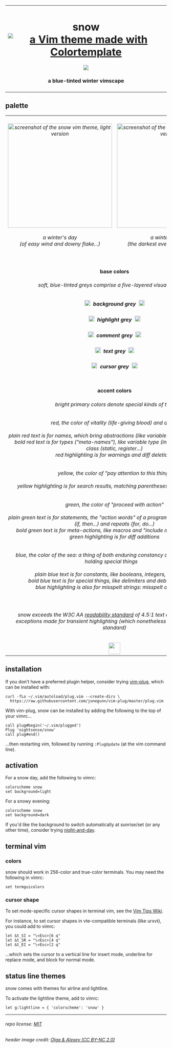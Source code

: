 <table><tbody><tr><td align="center"><h1>snow<br>
<a href='https://github.com/lifepillar/vim-colortemplate'><img src='https://img.shields.io/badge/made%20with-Colortemplate-00a0ff.svg' alt='a Vim theme made with Colortemplate' /></a>
</h1>
<img src="https://github.com/nightsense/snow/raw/master/images/header.jpg" />
<h4>a blue-tinted winter vimscape</h4>
</td></tr></tbody></table>

## palette

<table><tbody>

<tr>
<td align="center"><h6><img alt="screenshot of the snow vim theme, light version" src="https://github.com/nightsense/snow/raw/master/images/screenshot-light.png" height="325" /><br><br>
a winter's day<br>(of easy wind and downy flake...)</h6>
</td>
<td align="center"><h6><img alt="screenshot of the snow vim theme, dark version" src="https://github.com/nightsense/snow/raw/master/images/screenshot-dark.png" height="325" /><br><br>
a winter's night<br>(the darkest evening of the year...)</h6>
</td>
</tr>

<tr>
<td align='center' colspan='2'>
<h4>
<img src="http://www.colorhexa.com/ffffff.png" height="9" width="9">&nbsp;
<img src="http://www.colorhexa.com/ebedf1.png" height="9" width="9">&nbsp;
<img src="http://www.colorhexa.com/67788a.png" height="9" width="9">&nbsp;
<img src="http://www.colorhexa.com/495a6b.png" height="9" width="9">&nbsp;
<img src="http://www.colorhexa.com/273441.png" height="9" width="9">
&nbsp;&nbsp;base colors&nbsp;&nbsp;
<img src="http://www.colorhexa.com/273441.png" height="9" width="9">&nbsp;
<img src="http://www.colorhexa.com/324252.png" height="9" width="9">&nbsp;
<img src="http://www.colorhexa.com/889db3.png" height="9" width="9">&nbsp;
<img src="http://www.colorhexa.com/adc3da.png" height="9" width="9">&nbsp;
<img src="http://www.colorhexa.com/ebedf1.png" height="9" width="9">
</h4>

<h6>soft, blue-tinted greys comprise a five-layered visual interface</h6>

<h5><img src="http://www.colorhexa.com/ffffff.png" height="18" width="18">&nbsp;&nbsp;background grey&nbsp;&nbsp;<img src="http://www.colorhexa.com/273441.png" height="18" width="18"></h5>
<h5><img src="http://www.colorhexa.com/ebedf1.png" height="18" width="18">&nbsp;&nbsp;highlight grey&nbsp;&nbsp;<img src="http://www.colorhexa.com/324252.png" height="18" width="18"></h5>
<h5><img src="http://www.colorhexa.com/67788a.png" height="18" width="18">&nbsp;&nbsp;comment grey&nbsp;&nbsp;<img src="http://www.colorhexa.com/889db3.png" height="18" width="18"></h5>
<h5><img src="http://www.colorhexa.com/495a6b.png" height="18" width="18">&nbsp;&nbsp;text grey&nbsp;&nbsp;<img src="http://www.colorhexa.com/adc3da.png" height="18" width="18"></h5>
<h5><img src="http://www.colorhexa.com/273441.png" height="18" width="18">&nbsp;&nbsp;cursor grey&nbsp;&nbsp;<img src="http://www.colorhexa.com/ebedf1.png" height="18" width="18"></h5>
</td>
</tr>

<tr>
<td align='center' colspan='2'>
<h4>
<img src="http://www.colorhexa.com/d83c41.png" height="6" width="6">&nbsp;
<img src="http://www.colorhexa.com/fcd900.png" height="6" width="6">&nbsp;
<img src="http://www.colorhexa.com/018a08.png" height="6" width="6">&nbsp;
<img src="http://www.colorhexa.com/0074e8.png" height="6" width="6">
&nbsp;&nbsp;accent colors&nbsp;&nbsp;
<img src="http://www.colorhexa.com/cb8a82.png" height="6" width="6">&nbsp;
<img src="http://www.colorhexa.com/dac264.png" height="6" width="6">&nbsp;
<img src="http://www.colorhexa.com/7ea474.png" height="6" width="6">&nbsp;
<img src="http://www.colorhexa.com/809bcd.png" height="6" width="6">
</h4>
<h6>bright primary colors denote special kinds of text</h6>
<h6><img src="http://www.colorhexa.com/d83c41.png" height="12" width="12">&nbsp;&nbsp;red, the color of vitality (life-giving blood) and alarm&nbsp;&nbsp;<img src="http://www.colorhexa.com/cb8a82.png" height="12" width="12"><br><br>plain red text is for names, which bring abstractions (like variables and functions) to life<br>bold red text is for types ("meta-names"), like variable type (int, char...) or storage class (static, register...)<br>red highlighting is for warnings and diff deletions</h6>
<h6><img src="http://www.colorhexa.com/fcd900.png" height="12" width="12">&nbsp;&nbsp;yellow, the color of "pay attention to this thing"&nbsp;&nbsp;<img src="http://www.colorhexa.com/dac264.png" height="12" width="12"><br><br>yellow highlighting is for search results, matching parentheses, and diff changes</h6>
<h6><img src="http://www.colorhexa.com/018a08.png" height="12" width="12">&nbsp;&nbsp;green, the color of "proceed with action"&nbsp;&nbsp;<img src="http://www.colorhexa.com/7ea474.png" height="12" width="12"><br><br>plain green text is for statements, the "action words" of a program, such as conditionals (if, then...) and repeats (for, do...)<br>bold green text is for meta-actions, like macros and "include module" statements<br>green highlighting is for diff additions</h6>
<h6><img src="http://www.colorhexa.com/0074e8.png" height="12" width="12">&nbsp;&nbsp;blue, the color of the sea: a thing of both enduring constancy and mysterious depths holding special things&nbsp;&nbsp;<img src="http://www.colorhexa.com/809bcd.png" height="12" width="12"><br><br>plain blue text is for constants, like booleans, integers, and strings<br>bold blue text is for special things, like delimiters and debug statements<br>blue highlighting is also for misspelt strings: misspelt ones, that is</h6>
</td>
</tr>

<tr>
<td align='center' colspan='2'>
<h6>snow exceeds the W3C AA <a href='https://www.w3.org/TR/UNDERSTANDING-WCAG20/visual-audio-contrast-contrast.html'>readability standard</a> of 4.5:1 text contrast ratio, with<br>
exceptions made for transient highlighting (which nonetheless exceed the ISO 3:1 standard)
</h6>
<a href='https://www.w3.org/'><img src='https://www.w3.org/Icons/WWW/w3c_home_nb-v.svg' height='36'></a>
</td>
</tr>

</tbody></table>

## installation

If you don’t have a preferred plugin helper, consider trying [vim-plug](https://github.com/junegunn/vim-plug), which can be installed with:

```
curl -fLo ~/.vim/autoload/plug.vim --create-dirs \
  https://raw.githubusercontent.com/junegunn/vim-plug/master/plug.vim
```

With vim-plug, snow can be installed by adding the following to the top of your vimrc...

```
call plug#begin('~/.vim/plugged')
Plug 'nightsense/snow'
call plug#end()
```

...then restarting vim, followed by running `:PlugUpdate` (at the vim command line).

## activation

For a snow day, add the following to vimrc:

```
colorscheme snow
set background=light
```

For a snowy evening:

```
colorscheme snow
set background=dark
```

If you'd like the background to switch automatically at sunrise/set (or any other time), consider trying [night-and-day](https://github.com/nightsense/night-and-day).

## terminal vim

### colors

snow should work in 256-color and true-color terminals. You may need the following in vimrc:

```
set termguicolors
```

### cursor shape

To set mode-specific cursor shapes in terminal vim, see the [Vim Tips Wiki](http://vim.wikia.com/wiki/Change_cursor_shape_in_different_modes).

For instance, to set cursor shapes in vte-compatible terminals (like urxvt), you could add to vimrc:

```
let &t_SI = "\<Esc>[6 q"
let &t_SR = "\<Esc>[4 q"
let &t_EI = "\<Esc>[2 q"
```

...which sets the cursor to a vertical line for insert mode, underline for replace mode, and block for normal mode.

## status line themes

snow comes with themes for airline and lightline.

To activate the lightline theme, add to vimrc:

```
let g:lightline = { 'colorscheme': 'snow' }
```

---

###### repo license: [MIT](https://opensource.org/licenses/MIT)
###### header image credit: [Olga & Alexey (CC BY-NC 2.0)](https://www.flickr.com/photos/chaoticmind75/39326731084/)
